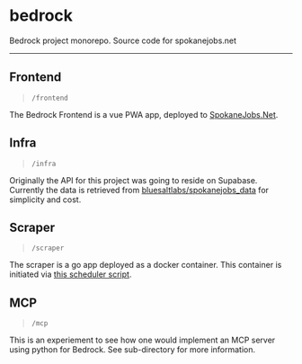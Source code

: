 # bedrock

Bedrock project monorepo. Source code for spokanejobs.net


---


## Frontend

> `/frontend`


The Bedrock Frontend is a vue PWA app, deployed to [SpokaneJobs.Net](https://spokanejobs.net).



## Infra

> `/infra`


Originally the API for this project was going to reside on Supabase.
Currently the data is retrieved from [bluesaltlabs/spokanejobs_data](https://github.com/bluesaltlabs/spokanejobs_data) for simplicity and cost.



## Scraper


> `/scraper`


The scraper is a go app deployed as a docker container.
This container is initiated via [this scheduler script](https://github.com/bluesaltlabs/bluesaltlabs.local/blob/main/scripts/bedrock-scheduler.sh).


## MCP

> `/mcp`


This is an experiement to see how one would implement an MCP server using python for Bedrock.
See sub-directory for more information.
